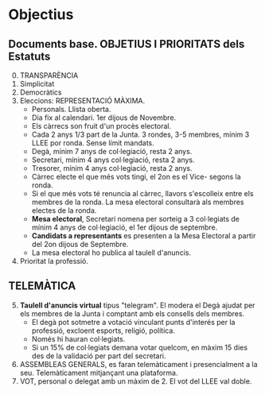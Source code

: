 
# Objectius

## Documents base. OBJETIUS I PRIORITATS dels Estatuts

0. TRANSPARÈNCIA
1. Simplicitat
2. Democràtics
3. Eleccions: REPRESENTACIÓ MÀXIMA.
    - Personals. Llista oberta.
    - Dia fix al calendari. 1er dijous de Novembre.
    - Els càrrecs son fruit d'un procès electoral.
    - Cada 2 anys 1/3 part de la Junta. 3 rondes, 3-5 membres, mínim 3 LLEE por ronda. Sense límit mandats.
    - Degà, mínim 7 anys de col·legiació, resta 2 anys.
    - Secretari, mínim 4 anys col·legiació, resta 2 anys.
    - Tresorer, mínim 4 anys col·legiació, resta 2 anys.
    - Càrrec electe el que més vots tingi, el 2on es el Vice- segons la ronda.
    - Si el que més vots té renuncia al càrrec, llavors s'escolleix entre els membres de la ronda. La mesa electoral consultarà als membres electes de la ronda.
    - **Mesa electoral**, Secretari nomena per sorteig a 3 col·legiats de mínim 4 anys de col·legiació, el 1er dijous de septembre.
    - **Candidats a representants** es presenten a la Mesa Electoral a partir del 2on dijous de Septembre.
    - La mesa electoral ho publica al taulell d'anuncis.
4. Prioritat la professió.

## TELEMÀTICA

5. **Taulell d'anuncis virtual** tipus "telegram". El modera el Degà ajudat per els membres de la Junta i comptant amb els consells dels membres.
    - El degà pot sotmetre a votació vinculant punts d'interés per la professió, excloent esports, religió, política.
    - Només hi hauran col·legiats.
    - Si un 15% de col·legiats demana votar quelcom, en màxim 15 dies des de la validació per part del secretari.
7. ASSEMBLEAS GENERALS, es faran telemàticament i presencialment a la seu. Telemàticament mitjançant una plataforma.
8. VOT, personal o delegat amb un màxim de 2. El vot del LLEE val doble.

